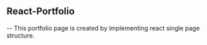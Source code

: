 ## React-Portfolio

-- This portfolio page is created by implementing react single page structure.

